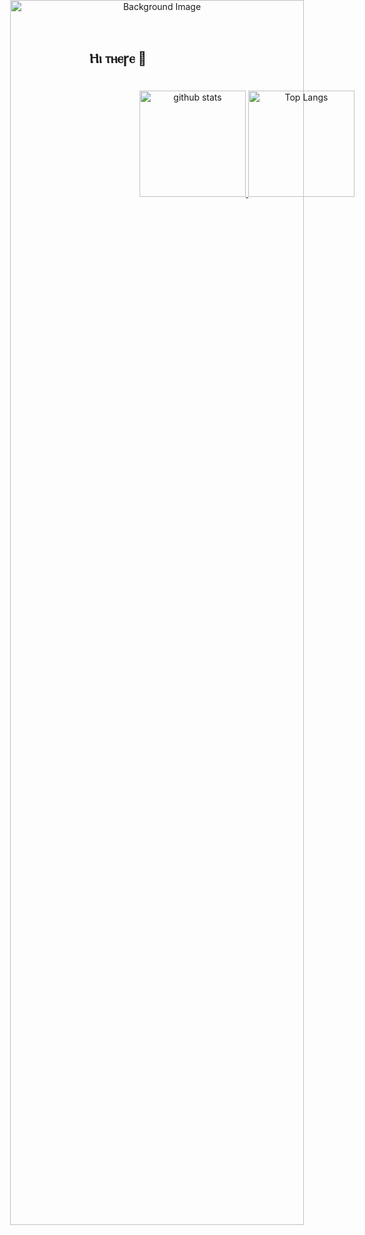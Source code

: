 ## Ⲏⲓ ⲧⲏⲉꞅⲉ 👋

<div style="text-align: center; padding: 20px;">
  <img src="assets/stars.gif" alt="Background Image" style="width: 70%; height: auto; position: absolute; z-index: -1; top: 0; left: 0;">
  <a href="https://github.com/anuraghazra/github-readme-stats">
    <img alt="github stats" height="170px" src="https://github-readme-stats-f7s-projects.vercel.app/api?username=nax2orbit&theme=chartreuse-dark&show_icons=true&count_private=true" />
  </a>
  <a href="https://github.com/anuraghazra/github-readme-stats">
    <img alt="Top Langs" height="170px" src="https://github-readme-stats-f7s-projects.vercel.app/api/top-langs/?username=nax2orbit&layout=compact&theme=chartreuse-dark&count_private=true" />
  </a>
</div>








<!--
<a href="https://github.com/anuraghazra/github-readme-stats">
  <img alt="github stats" height="170px" src="https://github-readme-stats.vercel.app/api?username=NanaFujishima&theme=shadow_red&show_icons=true&count_private=true" />
</a>
<a href="https://github.com/anuraghazra/github-readme-stats">
  <img alt="Top Langs" height="170px" src="https://github-readme-stats.vercel.app/api/top-langs/?username=NanaFujishima&layout=compact&theme=shadow_red" />
</a>
-->


<!--<p align="center"> 
  <img alt="github stats" height="170px" src="https://github-readme-stats.vercel.app/api?username=NanaFujishima&theme=shadow_red&show_icons=true&count_private=true" /><br>
  <img alt="Top Langs" height="170px" src="https://github-readme-stats.vercel.app/api/top-langs/?username=NanaFujishima&layout=compact&theme=dracula" />
</p>-->


<!--
**NanaFujishima/NanaFujishima** is a ✨ _special_ ✨ repository because its `README.md` (this file) appears on your GitHub profile.

Here are some ideas to get you started:

- 🔭 I’m currently working on ...
- 🌱 I’m currently learning ...
- 👯 I’m looking to collaborate on ...
- 🤔 I’m looking for help with ...
- 💬 Ask me about ...
- 📫 How to reach me: ...
- 😄 Pronouns: ...
- ⚡ Fun fact: ...
-->

